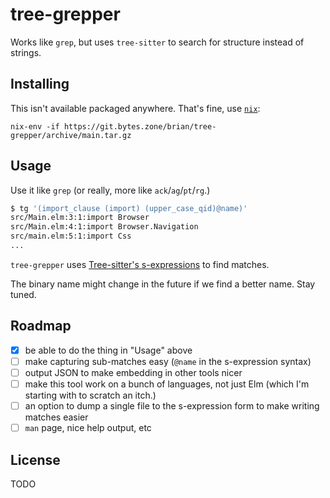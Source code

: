 # tree-grepper

Works like `grep`, but uses `tree-sitter` to search for structure instead of strings.

## Installing

This isn't available packaged anywhere. That's fine, use [`nix`](https://nixos.org/download.html):

`nix-env -if https://git.bytes.zone/brian/tree-grepper/archive/main.tar.gz`

## Usage

Use it like `grep` (or really, more like `ack`/`ag`/`pt`/`rg`.)

```sh
$ tg '(import_clause (import) (upper_case_qid)@name)'
src/Main.elm:3:1:import Browser
src/Main.elm:4:1:import Browser.Navigation
src/main.elm:5:1:import Css
...
```

`tree-grepper` uses [Tree-sitter's s-expressions](https://tree-sitter.github.io/tree-sitter/using-parsers#pattern-matching-with-queries) to find matches.

The binary name might change in the future if we find a better name. Stay tuned.

## Roadmap

- [x] be able to do the thing in "Usage" above
- [ ] make capturing sub-matches easy (`@name` in the s-expression syntax)
- [ ] output JSON to make embedding in other tools nicer
- [ ] make this tool work on a bunch of languages, not just Elm (which I'm starting with to scratch an itch.)
- [ ] an option to dump a single file to the s-expression form to make writing matches easier
- [ ] `man` page, nice help output, etc

## License

TODO
